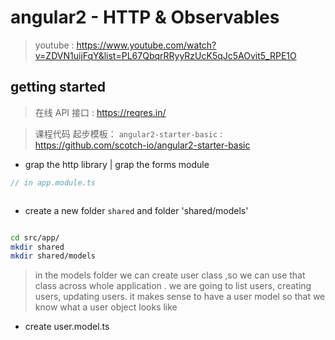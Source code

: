 # angular2 - HTTP & Observables

> youtube : https://www.youtube.com/watch?v=ZDVN1uijFqY&list=PL67QbqrRRyyRzUcK5qJc5AOvit5_RPE1O

## getting started

> 在线 API 接口 : https://reqres.in/ 

> 课程代码 起步模板： `angular2-starter-basic`  : https://github.com/scotch-io/angular2-starter-basic 

* grap the http library | grap the forms module

```ts
// in app.module.ts



```


* create a new folder `shared`  and folder 'shared/models'

```bash

cd src/app/
mkdir shared 
mkdir shared/models

```

> in the models folder we can create user class ,so we can use that class across whole application . we are going to list users, creating users, updating users. it makes sense to have a user model so that we know what a user object looks like   
* create user.model.ts






